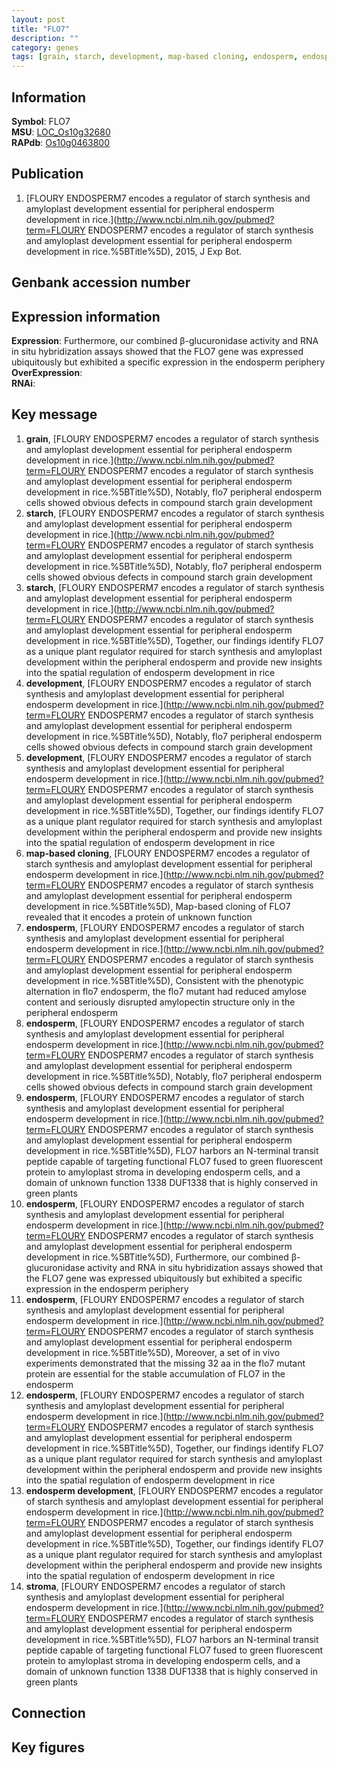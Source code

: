 ```yaml
---
layout: post
title: "FLO7"
description: ""
category: genes
tags: [grain, starch, development, map-based cloning, endosperm, endosperm development, stroma]
---
```


## Information
__Symbol__: FLO7  
__MSU__: [LOC_Os10g32680](http://rice.plantbiology.msu.edu/cgi-bin/ORF_infopage.cgi?orf=LOC_Os10g32680)  
__RAPdb__: [Os10g0463800](http://rapdb.dna.affrc.go.jp/viewer/gbrowse_details/irgsp1?name=Os10g0463800)  

## Publication
1. [FLOURY ENDOSPERM7 encodes a regulator of starch synthesis and amyloplast development essential for peripheral endosperm development in rice.](http://www.ncbi.nlm.nih.gov/pubmed?term=FLOURY ENDOSPERM7 encodes a regulator of starch synthesis and amyloplast development essential for peripheral endosperm development in rice.%5BTitle%5D), 2015, J Exp Bot.

## Genbank accession number

## Expression information
__Expression__: Furthermore, our combined β-glucuronidase activity and RNA in situ hybridization assays showed that the FLO7 gene was expressed ubiquitously but exhibited a specific expression in the endosperm periphery  
__OverExpression__:  
__RNAi__:  

## Key message
1. __grain__, [FLOURY ENDOSPERM7 encodes a regulator of starch synthesis and amyloplast development essential for peripheral endosperm development in rice.](http://www.ncbi.nlm.nih.gov/pubmed?term=FLOURY ENDOSPERM7 encodes a regulator of starch synthesis and amyloplast development essential for peripheral endosperm development in rice.%5BTitle%5D),  Notably, flo7 peripheral endosperm cells showed obvious defects in compound starch grain development
2. __starch__, [FLOURY ENDOSPERM7 encodes a regulator of starch synthesis and amyloplast development essential for peripheral endosperm development in rice.](http://www.ncbi.nlm.nih.gov/pubmed?term=FLOURY ENDOSPERM7 encodes a regulator of starch synthesis and amyloplast development essential for peripheral endosperm development in rice.%5BTitle%5D),  Notably, flo7 peripheral endosperm cells showed obvious defects in compound starch grain development
3. __starch__, [FLOURY ENDOSPERM7 encodes a regulator of starch synthesis and amyloplast development essential for peripheral endosperm development in rice.](http://www.ncbi.nlm.nih.gov/pubmed?term=FLOURY ENDOSPERM7 encodes a regulator of starch synthesis and amyloplast development essential for peripheral endosperm development in rice.%5BTitle%5D),  Together, our findings identify FLO7 as a unique plant regulator required for starch synthesis and amyloplast development within the peripheral endosperm and provide new insights into the spatial regulation of endosperm development in rice
4. __development__, [FLOURY ENDOSPERM7 encodes a regulator of starch synthesis and amyloplast development essential for peripheral endosperm development in rice.](http://www.ncbi.nlm.nih.gov/pubmed?term=FLOURY ENDOSPERM7 encodes a regulator of starch synthesis and amyloplast development essential for peripheral endosperm development in rice.%5BTitle%5D),  Notably, flo7 peripheral endosperm cells showed obvious defects in compound starch grain development
5. __development__, [FLOURY ENDOSPERM7 encodes a regulator of starch synthesis and amyloplast development essential for peripheral endosperm development in rice.](http://www.ncbi.nlm.nih.gov/pubmed?term=FLOURY ENDOSPERM7 encodes a regulator of starch synthesis and amyloplast development essential for peripheral endosperm development in rice.%5BTitle%5D),  Together, our findings identify FLO7 as a unique plant regulator required for starch synthesis and amyloplast development within the peripheral endosperm and provide new insights into the spatial regulation of endosperm development in rice
6. __map-based cloning__, [FLOURY ENDOSPERM7 encodes a regulator of starch synthesis and amyloplast development essential for peripheral endosperm development in rice.](http://www.ncbi.nlm.nih.gov/pubmed?term=FLOURY ENDOSPERM7 encodes a regulator of starch synthesis and amyloplast development essential for peripheral endosperm development in rice.%5BTitle%5D),  Map-based cloning of FLO7 revealed that it encodes a protein of unknown function
7. __endosperm__, [FLOURY ENDOSPERM7 encodes a regulator of starch synthesis and amyloplast development essential for peripheral endosperm development in rice.](http://www.ncbi.nlm.nih.gov/pubmed?term=FLOURY ENDOSPERM7 encodes a regulator of starch synthesis and amyloplast development essential for peripheral endosperm development in rice.%5BTitle%5D),  Consistent with the phenotypic alternation in flo7 endosperm, the flo7 mutant had reduced amylose content and seriously disrupted amylopectin structure only in the peripheral endosperm
8. __endosperm__, [FLOURY ENDOSPERM7 encodes a regulator of starch synthesis and amyloplast development essential for peripheral endosperm development in rice.](http://www.ncbi.nlm.nih.gov/pubmed?term=FLOURY ENDOSPERM7 encodes a regulator of starch synthesis and amyloplast development essential for peripheral endosperm development in rice.%5BTitle%5D),  Notably, flo7 peripheral endosperm cells showed obvious defects in compound starch grain development
9. __endosperm__, [FLOURY ENDOSPERM7 encodes a regulator of starch synthesis and amyloplast development essential for peripheral endosperm development in rice.](http://www.ncbi.nlm.nih.gov/pubmed?term=FLOURY ENDOSPERM7 encodes a regulator of starch synthesis and amyloplast development essential for peripheral endosperm development in rice.%5BTitle%5D),  FLO7 harbors an N-terminal transit peptide capable of targeting functional FLO7 fused to green fluorescent protein to amyloplast stroma in developing endosperm cells, and a domain of unknown function 1338 DUF1338 that is highly conserved in green plants
10. __endosperm__, [FLOURY ENDOSPERM7 encodes a regulator of starch synthesis and amyloplast development essential for peripheral endosperm development in rice.](http://www.ncbi.nlm.nih.gov/pubmed?term=FLOURY ENDOSPERM7 encodes a regulator of starch synthesis and amyloplast development essential for peripheral endosperm development in rice.%5BTitle%5D),  Furthermore, our combined β-glucuronidase activity and RNA in situ hybridization assays showed that the FLO7 gene was expressed ubiquitously but exhibited a specific expression in the endosperm periphery
11. __endosperm__, [FLOURY ENDOSPERM7 encodes a regulator of starch synthesis and amyloplast development essential for peripheral endosperm development in rice.](http://www.ncbi.nlm.nih.gov/pubmed?term=FLOURY ENDOSPERM7 encodes a regulator of starch synthesis and amyloplast development essential for peripheral endosperm development in rice.%5BTitle%5D),  Moreover, a set of in vivo experiments demonstrated that the missing 32 aa in the flo7 mutant protein are essential for the stable accumulation of FLO7 in the endosperm
12. __endosperm__, [FLOURY ENDOSPERM7 encodes a regulator of starch synthesis and amyloplast development essential for peripheral endosperm development in rice.](http://www.ncbi.nlm.nih.gov/pubmed?term=FLOURY ENDOSPERM7 encodes a regulator of starch synthesis and amyloplast development essential for peripheral endosperm development in rice.%5BTitle%5D),  Together, our findings identify FLO7 as a unique plant regulator required for starch synthesis and amyloplast development within the peripheral endosperm and provide new insights into the spatial regulation of endosperm development in rice
13. __endosperm development__, [FLOURY ENDOSPERM7 encodes a regulator of starch synthesis and amyloplast development essential for peripheral endosperm development in rice.](http://www.ncbi.nlm.nih.gov/pubmed?term=FLOURY ENDOSPERM7 encodes a regulator of starch synthesis and amyloplast development essential for peripheral endosperm development in rice.%5BTitle%5D),  Together, our findings identify FLO7 as a unique plant regulator required for starch synthesis and amyloplast development within the peripheral endosperm and provide new insights into the spatial regulation of endosperm development in rice
14. __stroma__, [FLOURY ENDOSPERM7 encodes a regulator of starch synthesis and amyloplast development essential for peripheral endosperm development in rice.](http://www.ncbi.nlm.nih.gov/pubmed?term=FLOURY ENDOSPERM7 encodes a regulator of starch synthesis and amyloplast development essential for peripheral endosperm development in rice.%5BTitle%5D),  FLO7 harbors an N-terminal transit peptide capable of targeting functional FLO7 fused to green fluorescent protein to amyloplast stroma in developing endosperm cells, and a domain of unknown function 1338 DUF1338 that is highly conserved in green plants

## Connection

## Key figures



